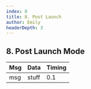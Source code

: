 ```yaml
---
index: 8
title: 8. Post Launch
author: Emily
headerDepth: 3
---
```


## 8. Post Launch Mode

| Msg | Data | Timing |
| --- | --- | --- |
| msg | stuff | 0.1 |